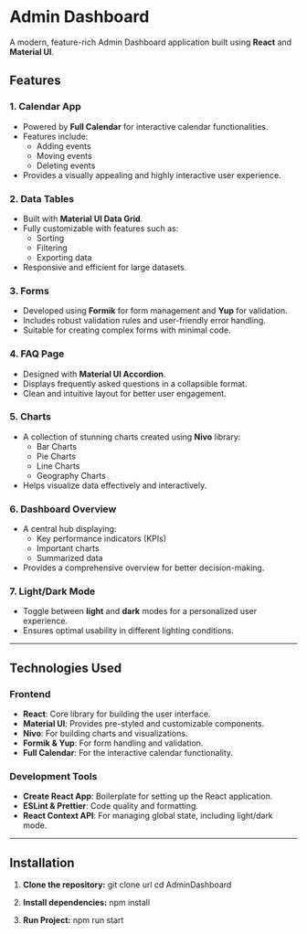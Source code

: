 # Admin Dashboard

A modern, feature-rich Admin Dashboard application built using **React** and **Material UI**.

## Features

### 1. **Calendar App**
- Powered by **Full Calendar** for interactive calendar functionalities.
- Features include:
  - Adding events
  - Moving events
  - Deleting events
- Provides a visually appealing and highly interactive user experience.

### 2. **Data Tables**
- Built with **Material UI Data Grid**.
- Fully customizable with features such as:
  - Sorting
  - Filtering
  - Exporting data
- Responsive and efficient for large datasets.

### 3. **Forms**
- Developed using **Formik** for form management and **Yup** for validation.
- Includes robust validation rules and user-friendly error handling.
- Suitable for creating complex forms with minimal code.

### 4. **FAQ Page**
- Designed with **Material UI Accordion**.
- Displays frequently asked questions in a collapsible format.
- Clean and intuitive layout for better user engagement.

### 5. **Charts**
- A collection of stunning charts created using **Nivo** library:
  - Bar Charts
  - Pie Charts
  - Line Charts
  - Geography Charts
- Helps visualize data effectively and interactively.

### 6. **Dashboard Overview**
- A central hub displaying:
  - Key performance indicators (KPIs)
  - Important charts
  - Summarized data
- Provides a comprehensive overview for better decision-making.

### 7. **Light/Dark Mode**
- Toggle between **light** and **dark** modes for a personalized user experience.
- Ensures optimal usability in different lighting conditions.

---

## Technologies Used

### Frontend
- **React**: Core library for building the user interface.
- **Material UI**: Provides pre-styled and customizable components.
- **Nivo**: For building charts and visualizations.
- **Formik & Yup**: For form handling and validation.
- **Full Calendar**: For the interactive calendar functionality.

### Development Tools
- **Create React App**: Boilerplate for setting up the React application.
- **ESLint & Prettier**: Code quality and formatting.
- **React Context API**: For managing global state, including light/dark mode.

---

## Installation

1. **Clone the repository:**
   git clone url
   cd AdminDashboard

2. **Install dependencies:**
    npm install

3. **Run Project:**
    npm run start
 
   

